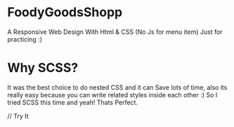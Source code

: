 # FoodyGoodsShopp
A Responsive Web Design With Html &amp; CSS (No Js for menu item) Just for practicing :) 

# Why SCSS?
It was the best choice to do nested CSS and it can Save lots of time, also its really easy because you can write related styles inside each other :) So I tried SCSS this time and
yeah! Thats Perfect. 


// Try It
